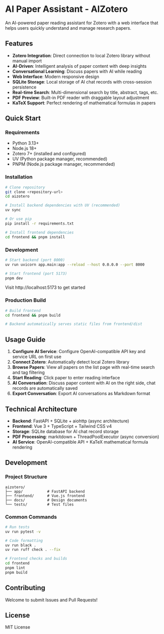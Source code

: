 # AI Paper Assistant - AIZotero

An AI-powered paper reading assistant for Zotero with a web interface that helps users quickly understand and manage research papers.

## Features

- **Zotero Integration**: Direct connection to local Zotero library without manual import
- **AI-Driven**: Intelligent analysis of paper content with deep insights
- **Conversational Learning**: Discuss papers with AI while reading
- **Web Interface**: Modern responsive design
- **SQLite Storage**: Local storage of AI chat records with cross-session persistence
- **Real-time Search**: Multi-dimensional search by title, abstract, tags, etc.
- **PDF Preview**: Built-in PDF reader with draggable layout adjustment
- **KaTeX Support**: Perfect rendering of mathematical formulas in papers

## Quick Start

### Requirements

- Python 3.13+
- Node.js 18+
- Zotero 7+ (installed and configured)
- UV (Python package manager, recommended)
- PNPM (Node.js package manager, recommended)

### Installation

```bash
# Clone repository
git clone <repository-url>
cd aizotero

# Install backend dependencies with UV (recommended)
uv sync

# Or use pip
pip install -r requirements.txt

# Install frontend dependencies
cd frontend && pnpm install
```

### Development

```bash
# Start backend (port 8000)
uv run uvicorn app.main:app --reload --host 0.0.0.0 --port 8000

# Start frontend (port 5173)
pnpm dev
```

Visit http://localhost:5173 to get started

### Production Build

```bash
# Build frontend
cd frontend && pnpm build

# Backend automatically serves static files from frontend/dist
```

## Usage Guide

1. **Configure AI Service**: Configure OpenAI-compatible API key and service URL on first use
2. **Connect Zotero**: Automatically detect local Zotero library
3. **Browse Papers**: View all papers on the list page with real-time search and tag filtering
4. **Start Reading**: Click paper to enter reading interface
5. **AI Conversation**: Discuss paper content with AI on the right side, chat records are automatically saved
6. **Export Conversation**: Export AI conversations as Markdown format

## Technical Architecture

- **Backend**: FastAPI + SQLite + aiohttp (async architecture)
- **Frontend**: Vue 3 + TypeScript + Tailwind CSS v4
- **Storage**: SQLite database for AI chat record storage
- **PDF Processing**: markitdown + ThreadPoolExecutor (async conversion)
- **AI Service**: OpenAI-compatible API + KaTeX mathematical formula rendering

## Development

### Project Structure

```
aizotero/
├── app/           # FastAPI backend
├── frontend/      # Vue.js frontend
├── docs/          # Design documents
└── tests/         # Test files
```

### Common Commands

```bash
# Run tests
uv run pytest -v

# Code formatting
uv run black .
uv run ruff check . --fix

# Frontend checks and builds
cd frontend
pnpm lint
pnpm build
```

## Contributing

Welcome to submit Issues and Pull Requests!

## License

MIT License
